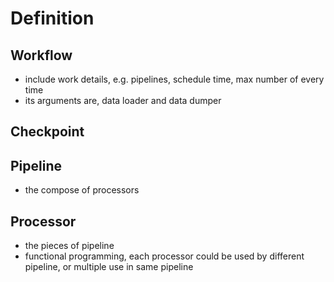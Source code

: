 # Definition

## Workflow

- include work details, e.g. pipelines, schedule time, max number of every time
- its arguments are, data loader and data dumper

## Checkpoint

## Pipeline

- the compose of processors

## Processor

- the pieces of pipeline
- functional programming, each processor could be used by different pipeline, or multiple use in same pipeline
